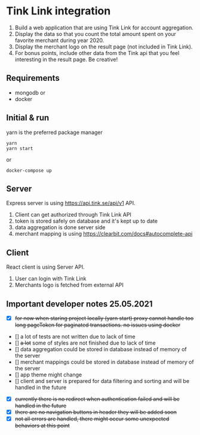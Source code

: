 # Tink Link integration

1. Build a web application that are using Tink Link for account aggregation.
2. Display the data so that you count the total amount spent on your favorite merchant during year 2020.
3. Display the merchant logo on the result page (not included in Tink Link).
4. For bonus points, include other data from the Tink api that you feel interesting in the result page. Be creative!

## Requirements
- mongodb
or
- docker

## Initial & run
yarn is the preferred package manager
```
yarn
yarn start
```
or
```
docker-compose up
```

## Server
Express server is using https://api.tink.se/api/v1 API. 
1. Client can get authorized through Tink Link API
2. token is stored safely on database and it's kept up to date
3. data aggregation is done server side
4. merchant mapping is using https://clearbit.com/docs#autocomplete-api

## Client
React client is using Server API.
1. User can login with Tink Link 
2. Merchants logo is fetched from external API


## Important developer notes 25.05.2021

- [x] ~~for now when staring project locally (yarn start) proxy cannot handle too long pageToken for paginated transactions. no issues using docker~~
- [] a lot of tests are not written due to lack of time
- [] ~~a lot~~ some of styles are not finished due to lack of time
- [] data aggregation could be stored in database instead of memory of the server
- [] merchant mappings could be stored in database instead of memory of the server
- [] app theme might change
- [] client and server is prepared for data filtering and sorting and will be handled in the future
- [x] ~~currently there is no redirect when authentication failed and will be handled in the future~~
- [x] ~~there are no navigation buttons in header they will be added soon~~
- [x] ~~not all errors are handled, there might occur some unexpected behaviors at this point~~
